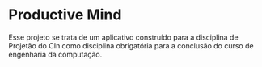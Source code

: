 # Productive Mind  
  
Esse projeto se trata de um aplicativo construído para a disciplina de Projetão do CIn como disciplina obrigatória para a conclusão do curso de engenharia da computação.  
